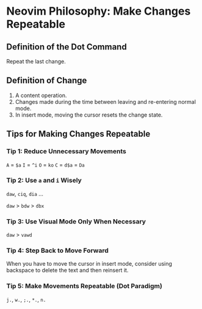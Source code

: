 # Neovim Philosophy: Make Changes Repeatable

## Definition of the Dot Command

Repeat the last change.

## Definition of Change

1. A content operation.
2. Changes made during the time between leaving and re-entering normal mode.
3. In insert mode, moving the cursor resets the change state.

## Tips for Making Changes Repeatable

### Tip 1: Reduce Unnecessary Movements

`A` = `$a`
`I` = `^i`
`O` = `ko`
`C` = `d$a` = `Da`

### Tip 2: Use `a` and `i` Wisely

`daw`, `ciq`, `dia` ...

`daw` > `bdw` > `dbx`

### Tip 3: Use Visual Mode Only When Necessary

`daw` > `vawd`

### Tip 4: Step Back to Move Forward

When you have to move the cursor in insert mode, consider using backspace to delete the text and then reinsert it.

### Tip 5: Make Movements Repeatable (Dot Paradigm)

`j.`, `w.`, `;.`, `*.`, `n.`